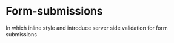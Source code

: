 # Form-submissions
In which inline style and introduce server side validation for form submissions 
